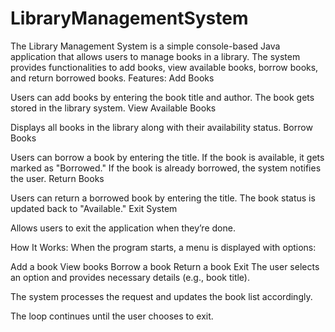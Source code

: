 # LibraryManagementSystem
The Library Management System is a simple console-based Java application that allows users to manage books in a library. The system provides functionalities to add books, view available books, borrow books, and return borrowed books.
Features:
Add Books

Users can add books by entering the book title and author.
The book gets stored in the library system.
View Available Books

Displays all books in the library along with their availability status.
Borrow Books

Users can borrow a book by entering the title.
If the book is available, it gets marked as "Borrowed."
If the book is already borrowed, the system notifies the user.
Return Books

Users can return a borrowed book by entering the title.
The book status is updated back to "Available."
Exit System

Allows users to exit the application when they’re done.

How It Works:
When the program starts, a menu is displayed with options:

Add a book
View books
Borrow a book
Return a book
Exit
The user selects an option and provides necessary details (e.g., book title).

The system processes the request and updates the book list accordingly.

The loop continues until the user chooses to exit.

